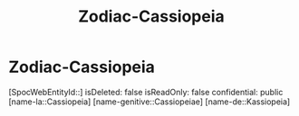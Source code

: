 ﻿---
title: "Zodiac-Cassiopeia"
type: Zodiac
tags:
- astro/Zodiac

---

# Zodiac-Cassiopeia

[SpocWebEntityId::]
isDeleted: false
isReadOnly: false
confidential: public
[name-la::Cassiopeia]
[name-genitive::Cassiopeiae]
[name-de::Kassiopeia]
